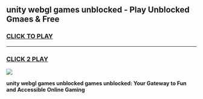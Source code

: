 
## unity webgl games unblocked - Play Unblocked Gmaes & Free
<h3>
<a href="https://premium.freeplayer.one?title=unity_webgl_games_unblocked&ref=19F">CLICK TO PLAY</a></h3>
<hr>

<h3>
<a href="https://premium.freeplayer.one?title=unity_webgl_games_unblocked&ref=19F">CLICK 2 PLAY</a>
  
</h3>

<a href="https://premium.freeplayer.one?title=unity_webgl_games_unblocked&ref=19F/"><img src="https://clearcache.store/games.png"></a>


**unity webgl games unblocked games unblocked: Your Gateway to Fun and Accessible Online Gaming**
